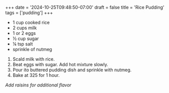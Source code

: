 +++
date = '2024-10-25T09:48:50-07:00'
draft = false
title = 'Rice Pudding'
tags = ['pudding']
+++

* 1 cup cooked rice
* 2 cups milk
* 1 or 2 eggs
* ½ cup sugar
* ¼ tsp salt
* sprinkle of nutmeg

1. Scald milk with rice. 
2. Beat eggs with sugar. Add hot mixture slowly.
3. Pour ito buttered pudding dish and sprinkle with nutmeg.
4. Bake at 325 for 1 hour. 

_Add raisins for additional flavor_